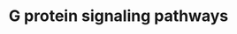 ---
annotations:
- type: Pathway Ontology
  value: G protein mediated signaling pathway
authors:
- MaintBot
- Thomas
- Christine Chichester
- Eweitz
description: 'G proteins, short for guanine nucleotide-binding proteins, are a family
  of proteins involved in second messenger cascades. G proteins are so called because
  they function as "molecular switches". They alternate from ''inactive'' guanosine
  diphosphate (GDP) to ''active'' guanosine triphosphate (GTP), which is a binding
  state, and which proceeds to regulate downstream cell processes.  Source: [[wikipedia:G_protein|Wikipedia]]'
last-edited: 2021-05-21
organisms:
- Canis familiaris
redirect_from:
- /index.php/Pathway:WP1165
- /instance/WP1165
schema-jsonld:
- '@context': https://schema.org/
  '@id': https://wikipathways.github.io/pathways/WP1165.html
  '@type': Dataset
  creator:
    '@type': Organization
    name: WikiPathways
  description: 'G proteins, short for guanine nucleotide-binding proteins, are a family
    of proteins involved in second messenger cascades. G proteins are so called because
    they function as "molecular switches". They alternate from ''inactive'' guanosine
    diphosphate (GDP) to ''active'' guanosine triphosphate (GTP), which is a binding
    state, and which proceeds to regulate downstream cell processes.  Source: [[wikipedia:G_protein|Wikipedia]]'
  keywords:
  - GNG8
  - PRKACB
  - AKAP2
  - AKAP4
  - AKAP3
  - PRKD3
  - GNB2
  - Adcy6
  - cAMP
  - GNAQ
  - GNG10
  - ADCY1
  - GNA14
  - PRKCG
  - PDE7B
  - GNAI3
  - PRKAR2A
  - AKAP7
  - PRKCE
  - AKAP13
  - AKAP1
  - PRKCZ
  - PRKCB
  - PDE1A
  - GNA11
  - PPP3CA
  - PRKCQ
  - PDE4A
  - GNG11
  - PLCB3
  - GNG12
  - GNGT2
  - PRKD1
  - PDE8A
  - AKAP8
  - LOC611349
  - GNA13
  - KCNJ3
  - ARHGEF1
  - PDE4D
  - GNA12
  - PPP3CC
  - CALM1
  - GNA15
  - GNG7
  - IP3
  - GNAI1
  - PDE8B
  - PDE4B
  - PDE7A
  - GNG5
  - GNB3
  - GNAS
  - GNGT1
  - PRKCA
  - ADCY4
  - RRAS
  - AKAP11
  - AKAP9
  - SLC9A1
  - PRKAR2B
  - DAG
  - ADCY3
  - PRKAR1A
  - RHOA
  - GNB1
  - PDE1B
  - PRKCH
  - ITPR1
  - PDE4C
  - ADCY5
  - ADCY9
  - ADCY2
  - GNAZ
  - ADCY7
  - PRKCD
  - AKAP6
  - GNAI2
  - AKAP10
  - GNAL
  - GNAO1
  - AKAP12
  - PRKACA
  - GNG4
  - Ca2+
  - PRKCI
  - AKAP5
  - GNB5
  - HRAS
  - ADCY8
  - PRKAR1B
  - PDE1C
  - PRKACG
  - NRAS
  - GNG3
  license: CC0
  name: G protein signaling pathways
seo: CreativeWork
title: G protein signaling pathways
wpid: WP1165
---